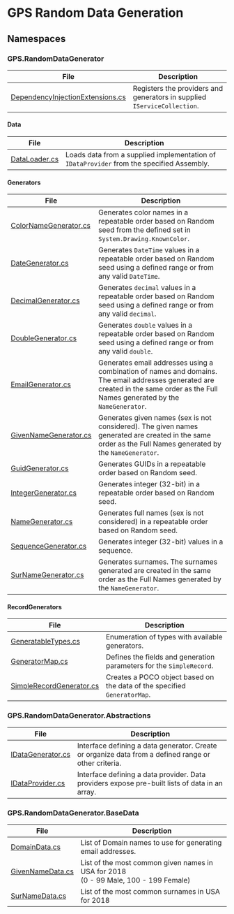 # GPS Random Data Generation

## Namespaces

### GPS.RandomDataGenerator

File | Description
-----|------------
[DependencyInjectionExtensions.cs](https://github.com/gatewayprogrammingschool/RandomDataGeneration/blob/master/src/GPS.RandomDataGenerator/DependencyInjectionExtensions.cs) | Registers the providers and generators in supplied `IServiceCollection`.

#### Data

File | Description
-----|------------
[DataLoader.cs](https://github.com/gatewayprogrammingschool/RandomDataGeneration/blob/master/src/GPS.RandomDataGenerator/Data/DataLoader.cs) | Loads data from a supplied implementation of `IDataProvider` from the specified Assembly.

#### Generators

File | Description
-----|------------
[ColorNameGenerator.cs](https://github.com/gatewayprogrammingschool/RandomDataGeneration/blob/master/src/GPS.RandomDataGenerator/Generators/ColorNameGenerator.cs) | Generates color names in a repeatable order based on Random seed from the defined set in `System.Drawing.KnownColor`.
[DateGenerator.cs](https://github.com/gatewayprogrammingschool/RandomDataGeneration/blob/master/src/GPS.RandomDataGenerator/Generators/DateGenerator.cs) | Generates `DateTime` values in a repeatable order based on Random seed using a defined range or from any valid `DateTime`.
[DecimalGenerator.cs](https://github.com/gatewayprogrammingschool/RandomDataGeneration/blob/master/src/GPS.RandomDataGenerator/Generators/DecimalGenerator.cs) | Generates `decimal` values in a repeatable order based on Random seed using a defined range or from any valid `decimal`.
[DoubleGenerator.cs](https://github.com/gatewayprogrammingschool/RandomDataGeneration/blob/master/src/GPS.RandomDataGenerator/Generators/DoubleGenerator.cs) | Generates `double` values in a repeatable order based on Random seed using a defined range or from any valid `double`.
[EmailGenerator.cs](https://github.com/gatewayprogrammingschool/RandomDataGeneration/blob/master/src/GPS.RandomDataGenerator/Generators/EmailGenerator.cs) | Generates email addresses using a combination of names and domains.  The email addresses generated are created in the same order as the Full Names generated by the `NameGenerator`.
[GivenNameGenerator.cs](https://github.com/gatewayprogrammingschool/RandomDataGeneration/blob/master/src/GPS.RandomDataGenerator/Generators/GivenNameGenerator.cs) | Generates given names (sex is not considered).  The given names generated are created in the same order as the Full Names generated by the `NameGenerator`.
[GuidGenerator.cs](https://github.com/gatewayprogrammingschool/RandomDataGeneration/blob/master/src/GPS.RandomDataGenerator/Generators/GuidGenerator.cs) | Generates GUIDs in a repeatable order based on Random seed.
[IntegerGenerator.cs](https://github.com/gatewayprogrammingschool/RandomDataGeneration/blob/master/src/GPS.RandomDataGenerator/Generators/IntegerGenerator.cs) | Generates integer (32-bit) in a repeatable order based on Random seed.
[NameGenerator.cs](https://github.com/gatewayprogrammingschool/RandomDataGeneration/blob/master/src/GPS.RandomDataGenerator/Generators/NameGenerator.cs) | Generates full names (sex is not considered) in a repeatable order based on Random seed.
[SequenceGenerator.cs](https://github.com/gatewayprogrammingschool/RandomDataGeneration/blob/master/src/GPS.RandomDataGenerator/Generators/SequenceGenerator.cs) | Generates integer (32-bit) values in a sequence.
[SurNameGenerator.cs](https://github.com/gatewayprogrammingschool/RandomDataGeneration/blob/master/src/GPS.RandomDataGenerator/Generators/SurNameGenerator.cs) | Generates surnames.  The surnames generated are created in the same order as the Full Names generated by the `NameGenerator`.

#### RecordGenerators

File | Description
-----|------------
[GeneratableTypes.cs](https://github.com/gatewayprogrammingschool/RandomDataGeneration/blob/master/src/GPS.RandomDataGenerator/Data/GeneratableTypes.cs) | Enumeration of types with available generators.
[GeneratorMap.cs](https://github.com/gatewayprogrammingschool/RandomDataGeneration/blob/master/src/GPS.RandomDataGenerator/Data/GeneratorMap.cs) | Defines the fields and generation parameters for the `SimpleRecord`.
[SimpleRecordGenerator.cs](https://github.com/gatewayprogrammingschool/RandomDataGeneration/blob/master/src/GPS.RandomDataGenerator/Data/SimpleRecordGenerator.cs) | Creates a POCO object based on the data of the specified `GeneratorMap`.

### GPS.RandomDataGenerator.Abstractions

File | Description
-----|------------
[IDataGenerator.cs](https://github.com/gatewayprogrammingschool/RandomDataGeneration/blob/master/src/GPS.RandomDataGenerator.Abstractions/IDataGenerator.cs) | Interface defining a data generator.  Create or organize data from a defined range or other criteria.
[IDataProvider.cs](https://github.com/gatewayprogrammingschool/RandomDataGeneration/blob/master/src/GPS.RandomDataGenerator.Abstractions/IDataProvider.cs) | Interface defining a data provider.  Data providers expose pre-built lists of data in an array.

### GPS.RandomDataGenerator.BaseData

File | Description
-----|------------
[DomainData.cs](https://github.com/gatewayprogrammingschool/RandomDataGeneration/blob/master/src/GPS.RandomDataGenerator.BaseData/DomainData.cs) | List of Domain names to use for generating email addresses.
[GivenNameData.cs](https://github.com/gatewayprogrammingschool/RandomDataGeneration/blob/master/src/GPS.RandomDataGenerator.BaseData/GivenNameData.cs) | List of the most common given names in USA for 2018<br/>(0 - 99 Male, 100 - 199 Female)
[SurNameData.cs](https://github.com/gatewayprogrammingschool/RandomDataGeneration/blob/master/src/GPS.RandomDataGenerator.BaseData/SurNameData.cs) | List of the most common surnames in USA for 2018
